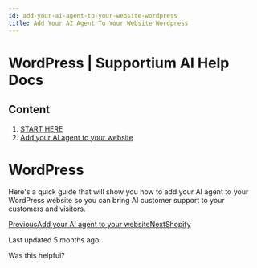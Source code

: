 ```yaml
---
id: add-your-ai-agent-to-your-website-wordpress
title: Add Your AI Agent To Your Website Wordpress
---
```



# WordPress | Supportium AI Help Docs

## Content

  1. [START HERE](/start-here)
  2. [Add your AI agent to your website](/start-here/add-your-ai-agent-to-your-website)

# WordPress

Here's a quick guide that will show you how to add your AI agent to your WordPress website so you can bring AI customer support to your customers and visitors.

[PreviousAdd your AI agent to your website](/start-here/add-your-ai-agent-to-your-website)[NextShopify](/start-here/add-your-ai-agent-to-your-website/shopify)

Last updated 5 months ago

Was this helpful?
